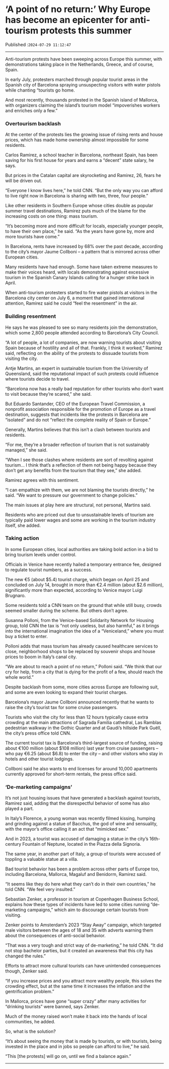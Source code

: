 # ‘A point of no return:’ Why Europe has become an epicenter for anti-tourism protests this summer

Published :`2024-07-29 11:12:47`

---

Anti-tourism protests have been sweeping across Europe this summer, with demonstrations taking place in the Netherlands, Greece, and of course, Spain.

In early July, protesters marched through popular tourist areas in the Spanish city of Barcelona spraying unsuspecting visitors with water pistols while chanting “tourists go home.

And most recently, thousands protested in the Spanish island of Mallorca, with organizers claiming the island’s tourism model “impoverishes workers and enriches only a few.”

### Overtourism backlash

At the center of the protests lies the growing issue of rising rents and house prices, which has made home ownership almost impossible for some residents.

Carlos Ramirez, a school teacher in Barcelona, northeast Spain, has been saving for his first house for years and earns a “decent” state salary, he says.

But prices in the Catalan capital are skyrocketing and Ramirez, 26, fears he will be driven out.

“Everyone I know lives here,” he told CNN. “But the only way you can afford to live right now in Barcelona is sharing with two, three, four people.”

Like other residents in Southern Europe whose cities double as popular summer travel destinations, Ramirez puts much of the blame for the increasing costs on one thing: mass tourism.

“It’s becoming more and more difficult for locals, especially younger people, to have their own place,” he said. “As the years have gone by, more and more tourists have come.”

In Barcelona, rents have increased by 68% over the past decade, according to the city’s mayor Jaume Collboni – a pattern that is mirrored across other European cities.

Many residents have had enough. Some have taken extreme measures to make their voices heard, with locals demonstrating against excessive tourism in the Spanish Canary Islands calling for a hunger strike back in April.

When anti-tourism protesters started to fire water pistols at visitors in the Barcelona city center on July 6, a moment that gained international attention, Ramirez said he could “feel the resentment” in the air.

### Building resentment

He says he was pleased to see so many residents join the demonstration, which some 2,800 people attended according to Barcelona’s City Council.

“A lot of people, a lot of companies, are now warning tourists about visiting Spain because of hostility and all of that. Frankly, I think it worked,” Ramirez said, reflecting on the ability of the protests to dissuade tourists from visiting the city.

Antje Martins, an expert in sustainable tourism from the University of Queensland, said the reputational impact of such protests could influence where tourists decide to travel.

“Barcelona now has a really bad reputation for other tourists who don’t want to visit because they’re scared,” she said.

But Eduardo Santander, CEO of the European Travel Commission, a nonprofit association responsible for the promotion of Europe as a travel destination, suggests that incidents like the protests in Barcelona are “isolated” and do not “reflect the complete reality of Spain or Europe.”

Generally, Martins believes that this isn’t a clash between tourists and residents.

“For me, they’re a broader reflection of tourism that is not sustainably managed,” she said.

“When I see those clashes where residents are sort of revolting against tourism… I think that’s a reflection of them not being happy because they don’t get any benefits from the tourism that they see,” she added.

Ramirez agrees with this sentiment.

“I can empathize with them, we are not blaming the tourists directly,” he said. “We want to pressure our government to change policies.”

The main issues at play here are structural, not personal, Martins said.

Residents who are priced out due to unsustainable levels of tourism are typically paid lower wages and some are working in the tourism industry itself, she added.

### Taking action

In some European cities, local authorities are taking bold action in a bid to bring tourism levels under control.

Officials in Venice have recently hailed a temporary entrance fee, designed to regulate tourist numbers, as a success.

The new €5 (about $5.4) tourist charge, which began on April 25 and concluded on July 14, brought in more than €2.4 million (about $2.6 million), significantly more than expected, according to Venice mayor Luigi Brugnaro.

Some residents told a CNN team on the ground that while still busy, crowds seemed smaller during the scheme. But others don’t agree.

Susanna Polloni, from the Venice-based Solidarity Network for Housing group, told CNN the tax is “not only useless, but also harmful,” as it brings into the international imagination the idea of a “Veniceland,” where you must buy a ticket to enter.

Polloni adds that mass tourism has already caused healthcare services to close, neighborhood shops to be replaced by souvenir shops and house prices to boom in Italy’s canal city.

“We are about to reach a point of no return,” Polloni said. “We think that our cry for help, from a city that is dying for the profit of a few, should reach the whole world.”

Despite backlash from some, more cities across Europe are following suit, and some are even looking to expand their tourist charges.

Barcelona’s mayor Jaume Collboni announced recently that he wants to raise the city’s tourist tax for some cruise passengers.

Tourists who visit the city for less than 12 hours typically cause extra crowding at the main attractions of Sagrada Familia cathedral, Las Ramblas pedestrian walkway in the Gothic Quarter and at Gaudi’s hillside Park Guëll, the city’s press office told CNN.

The current tourist tax is Barcelona’s third-largest source of funding, raising about €100 million (about $108 million) last year from cruise passengers – who pay €6.25 (about $6.8) to enter the city – and other visitors who stay in hotels and other tourist lodgings.

Collboni said he also wants to end licenses for around 10,000 apartments currently approved for short-term rentals, the press office said.

### ‘De-marketing campaigns’

It’s not just housing issues that have generated a backlash against tourists, Ramirez said, adding that the disrespectful behavior of some has also played a part.

In Italy’s Florence, a young woman was recently filmed kissing, humping and grinding against a statue of Bacchus, the god of wine and sensuality, with the mayor’s office calling it an act that “mimicked sex.”

And in 2023, a tourist was accused of damaging a statue in the city’s 16th-century Fountain of Neptune, located in the Piazza della Signoria.

The same year, in another part of Italy, a group of tourists were accused of toppling a valuable statue at a villa.

Bad tourist behavior has been a problem across other parts of Europe too, including Barcelona, Mallorca, Magaluf and Benidorm, Ramirez said.

“It seems like they do here what they can’t do in their own countries,” he told CNN. “We feel very insulted.”

Sebastian Zenker, a professor in tourism at Copenhagen Business School, explains how these types of incidents have led to some cities running “de-marketing campaigns,” which aim to discourage certain tourists from visiting.

Zenker points to Amsterdam’s 2023 “Stay Away” campaign, which targeted male visitors between the ages of 18 and 35 with adverts warning them about the consequences of anti-social behavior.

“That was a very tough and strict way of de-marketing,” he told CNN. “It did not stop bachelor parties, but it created an awareness that this city has changed the rules.”

Efforts to attract more cultural tourists can have unintended consequences though, Zenker said.

“If you increase prices and you attract more wealthy people, this solves the crowding effect, but at the same time it increases the inflation and the gentrification problem.”

In Mallorca, prices have gone “super crazy” after many activities for “drinking tourists” were banned, says Zenker.

Much of the money raised won’t make it back into the hands of local communities, he added.

So, what is the solution?

“It’s about seeing the money that is made by tourists, or with tourists, being invested in the place and in jobs so people can afford to live,” he said.

“This [the protests] will go on, until we find a balance again.”

---

